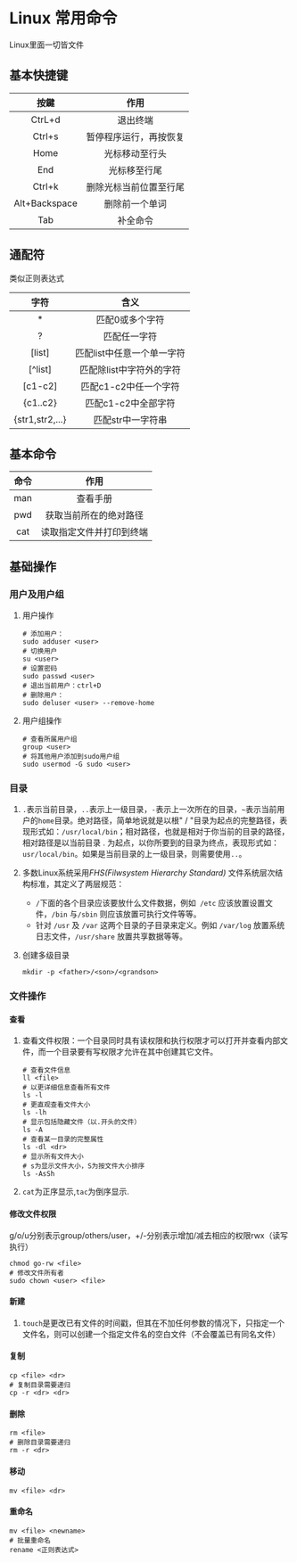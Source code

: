 # Linux 常用命令

Linux里面一切皆文件

## 基本快捷键

|     按鍵      |          作用          |
| :-----------: | :--------------------: |
|    CtrL+d     |        退出终端        |
|    Ctrl+s     | 暂停程序运行，再按恢复 |
|     Home      |     光标移动至行头     |
|      End      |      光标移至行尾      |
|    Ctrl+k     | 删除光标当前位置至行尾 |
| Alt+Backspace |     删除前一个单词     |
|      Tab      |        补全命令        |

## 通配符

类似正则表达式

|      字符       |            含义            |
| :--: | :--: |
|        *        |      匹配0或多个字符       |
|        ?        |        匹配任一字符        |
|     [list]      | 匹配list中任意一个单一字符 |
|     [^list]     |  匹配除list中字符外的字符  |
|     [c1-c2]     |   匹配c1-c2中任一个字符    |
|    {c1..c2}     |    匹配c1-c2中全部字符     |
| {str1,str2,...} |    匹配str中一字符串    |

## 基本命令

| 命令  |           作用           |
| :---: | :----------------------: |
|  man  |         查看手册         |
|  pwd  |       获取当前所在的绝对路径       |
|  cat  | 读取指定文件并打印到终端 |

## 基础操作

### 用户及用户组

1. 用户操作

   ```linux
   # 添加用户：
   sudo adduser <user>
   # 切换用户
   su <user>
   # 设置密码
   sudo passwd <user>
   # 退出当前用户：ctrl+D
   # 删除用户：
   sudo deluser <user> --remove-home
   ```

2. 用户组操作

   ```
   # 查看所属用户组
   group <user>
   # 将其他用户添加到sudo用户组
   sudo usermod -G sudo <user>
   ```

### 目录

1. `.`表示当前目录，`..`表示上一级目录，`-`表示上一次所在的目录，`~`表示当前用户的`home`目录。绝对路径，简单地说就是以根" / "目录为起点的完整路径，表现形式如：`/usr/local/bin`；相对路径，也就是相对于你当前的目录的路径，相对路径是以当前目录 . 为起点，以你所要到的目录为终点，表现形式如：`usr/local/bin`。如果是当前目录的上一级目录，则需要使用`..`。

2. 多数Linux系统采用*FHS(Filwsystem Hierarchy Standard)* 文件系统层次结构标准，其定义了两层规范：

   - `/`下面的各个目录应该要放什么文件数据，例如` /etc` 应该放置设置文件，`/bin` 与`/sbin` 则应该放置可执行文件等等。
   - 针对 `/usr` 及 `/var` 这两个目录的子目录来定义。例如 `/var/log` 放置系统日志文件，`/usr/share` 放置共享数据等等。

3. 创建多级目录
   ```
   mkdir -p <father>/<son>/<grandson>
   ```

### 文件操作

#### 查看

1. 查看文件权限：一个目录同时具有读权限和执行权限才可以打开并查看内部文件，而一个目录要有写权限才允许在其中创建其它文件。

   ```
   # 查看文件信息
   ll <file>
   # 以更详细信息查看所有文件
   ls -l
   # 更直观查看文件大小
   ls -lh
   # 显示包括隐藏文件（以.开头的文件）
   ls -A
   # 查看某一目录的完整属性
   ls -dl <dr>
   # 显示所有文件大小
   # s为显示文件大小，S为按文件大小排序
   ls -AsSh
   ```

2. `cat`为正序显示,`tac`为倒序显示.
#### 修改文件权限

g/o/u分别表示group/others/user，+/-分别表示增加/减去相应的权限rwx（读写执行）
   ```
   chmod go-rw <file>
   # 修改文件所有者
   sudo chown <user> <file>
   ```

#### 新建

1. `touch`是更改已有文件的时间戳，但其在不加任何参数的情况下，只指定一个文件名，则可以创建一个指定文件名的空白文件（不会覆盖已有同名文件）

#### 复制

```
cp <file> <dr>
# 复制目录需要递归
cp -r <dr> <dr>
```

#### 删除

```
rm <file> 
# 删除目录需要递归
rm -r <dr> 
```

#### 移动

```
mv <file> <dr>
```

#### 重命名

```
mv <file> <newname>
# 批量重命名
rename <正则表达式> 
```
